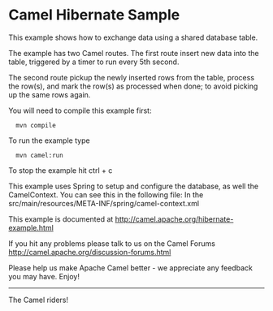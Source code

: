 # Camel Hibernate Sample

This example shows how to exchange data using a shared database table.

The example has two Camel routes. The first route insert new data into the table,
triggered by a timer to run every 5th second.

The second route pickup the newly inserted rows from the table,
process the row(s), and mark the row(s) as processed when done;
to avoid picking up the same rows again.

You will need to compile this example first:

```
  mvn compile
```

To run the example type

```
  mvn camel:run
```

To stop the example hit ctrl + c

This example uses Spring to setup and configure the database,
as well the CamelContext. You can see this in the following file:
In the src/main/resources/META-INF/spring/camel-context.xml

This example is documented at
  http://camel.apache.org/hibernate-example.html

If you hit any problems please talk to us on the Camel Forums
  http://camel.apache.org/discussion-forums.html

Please help us make Apache Camel better - we appreciate any feedback you
may have.  Enjoy!

------------------------
The Camel riders!
